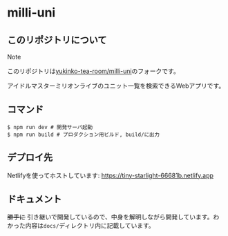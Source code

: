 # milli-uni

## このリポジトリについて

> [!NOTE]
> このリポジトリは[yukinko-tea-room/milli-uni](https://github.com/yukinko-tea-room/milli-uni)のフォークです。

アイドルマスターミリオンライブのユニット一覧を検索できるWebアプリです。

## コマンド

```console
$ npm run dev # 開発サーバ起動
$ npm run build # プロダクション用ビルド, build/に出力
```

## デプロイ先

Netlifyを使ってホストしています: https://tiny-starlight-66681b.netlify.app

## ドキュメント

~~勝手に~~ 引き継いで開発しているので、中身を解明しながら開発しています。わかった内容は`docs/`ディレクトリ内に記載しています。
